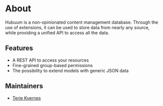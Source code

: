 # About

Hubuum is a non-opinionated content management database. Through the use of extensions, it can be used to store data from nearly any source, while providing a unified API to access all the data.

## Features

* A REST API to access your resources
* Fine-grained group-based permissions
* The possibility to extend models with generic JSON data

## Maintainers

* [Terje Kvernes](https://github.com/terjekv)